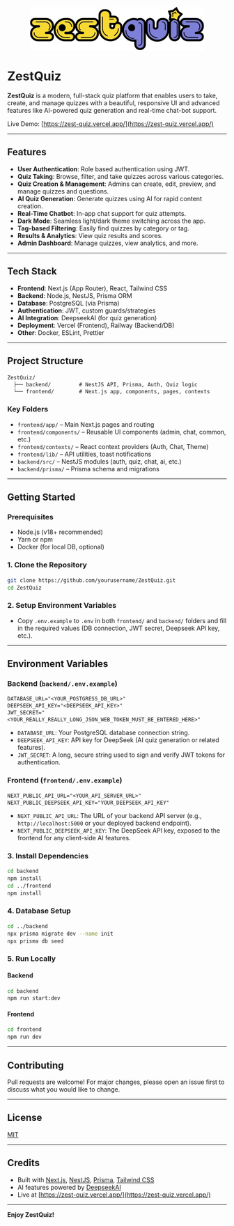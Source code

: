 <p align="center"><a href="https://zest-quiz.vercel.app" target="_blank"><img src="https://raw.githubusercontent.com/SiddhantaChandra/ZestQuiz/refs/heads/main/frontend/public/ZestQuizLogo.webp" width="400" alt="ZestQuiz Logo"></a></p>

# ZestQuiz

**ZestQuiz** is a modern, full-stack quiz platform that enables users to take, create, and manage quizzes with a beautiful, responsive UI and advanced features like AI-powered quiz generation and real-time chat-bot support.

Live Demo: [https://zest-quiz.vercel.app/](https://zest-quiz.vercel.app/)

---

## Features

- **User Authentication**: Role based authentication using JWT.
- **Quiz Taking**: Browse, filter, and take quizzes across various categories.
- **Quiz Creation & Management**: Admins can create, edit, preview, and manage quizzes and questions.
- **AI Quiz Generation**: Generate quizzes using AI for rapid content creation.
- **Real-Time Chatbot**: In-app chat support for quiz attempts.
- **Dark Mode**: Seamless light/dark theme switching across the app.
- **Tag-based Filtering**: Easily find quizzes by category or tag.
- **Results & Analytics**: View quiz results and scores.
- **Admin Dashboard**: Manage quizzes, view analytics, and more.

---

## Tech Stack

- **Frontend**: Next.js (App Router), React, Tailwind CSS
- **Backend**: Node.js, NestJS, Prisma ORM
- **Database**: PostgreSQL (via Prisma)
- **Authentication**: JWT, custom guards/strategies
- **AI Integration**: DeepseekAI (for quiz generation)
- **Deployment**: Vercel (Frontend), Railway (Backend/DB)
- **Other**: Docker, ESLint, Prettier

---

## Project Structure

```
ZestQuiz/
  ├── backend/         # NestJS API, Prisma, Auth, Quiz logic
  └── frontend/        # Next.js app, components, pages, contexts
```

### Key Folders

- `frontend/app/` – Main Next.js pages and routing
- `frontend/components/` – Reusable UI components (admin, chat, common, etc.)
- `frontend/contexts/` – React context providers (Auth, Chat, Theme)
- `frontend/lib/` – API utilities, toast notifications
- `backend/src/` – NestJS modules (auth, quiz, chat, ai, etc.)
- `backend/prisma/` – Prisma schema and migrations

---

## Getting Started

### Prerequisites

- Node.js (v18+ recommended)
- Yarn or npm
- Docker (for local DB, optional)

### 1. Clone the Repository

```bash
git clone https://github.com/yourusername/ZestQuiz.git
cd ZestQuiz
```

### 2. Setup Environment Variables

- Copy `.env.example` to `.env` in both `frontend/` and `backend/` folders and fill in the required values (DB connection, JWT secret, Deepseek API key, etc.).

---

## Environment Variables

### Backend (`backend/.env.example`)

```env
DATABASE_URL="<YOUR_POSTGRESS_DB_URL>"
DEEPSEEK_API_KEY="<DEEPSEEK_API_KEY>"
JWT_SECRET="<YOUR_REALLY_REALLY_LONG_JSON_WEB_TOKEN_MUST_BE_ENTERED_HERE>"
```

- `DATABASE_URL`: Your PostgreSQL database connection string.
- `DEEPSEEK_API_KEY`: API key for DeepSeek (AI quiz generation or related features).
- `JWT_SECRET`: A long, secure string used to sign and verify JWT tokens for authentication.

### Frontend (`frontend/.env.example`)

```env
NEXT_PUBLIC_API_URL="<YOUR_API_SERVER_URL>"
NEXT_PUBLIC_DEEPSEEK_API_KEY="YOUR_DEEPSEEK_API_KEY"
```

- `NEXT_PUBLIC_API_URL`: The URL of your backend API server (e.g., `http://localhost:5000` or your deployed backend endpoint).
- `NEXT_PUBLIC_DEEPSEEK_API_KEY`: The DeepSeek API key, exposed to the frontend for any client-side AI features.

### 3. Install Dependencies

```bash
cd backend
npm install
cd ../frontend
npm install
```

### 4. Database Setup

```bash
cd ../backend
npx prisma migrate dev --name init
npx prisma db seed
```

### 5. Run Locally

#### Backend

```bash
cd backend
npm run start:dev
```

#### Frontend

```bash
cd frontend
npm run dev
```

---

## Contributing

Pull requests are welcome! For major changes, please open an issue first to discuss what you would like to change.

---

## License

[MIT](LICENSE)

---

## Credits

- Built with [Next.js](https://nextjs.org/), [NestJS](https://nestjs.com/), [Prisma](https://www.prisma.io/), [Tailwind CSS](https://tailwindcss.com/)
- AI features powered by [DeepseekAI](https://www.deepseek.com/en)
- Live at [https://zest-quiz.vercel.app/](https://zest-quiz.vercel.app/)

---

**Enjoy ZestQuiz!** 
